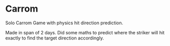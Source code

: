 # Carrom

Solo Carrom Game with physics hit direction prediction.

Made in span of 2 days.
Did some maths to predict where the striker will hit exactly to find the target direction accordingly.

